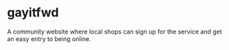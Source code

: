 # gayitfwd
A community website where local shops can sign up for the service and get an easy entry to being online.
